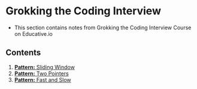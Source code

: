 # Grokking the Coding Interview

- This section contains notes from Grokking the Coding Interview Course on Educative.io

## Contents

1. [**Pattern:** Sliding Window](./Patterns/Sliding_Window/index.md)
2. [**Pattern:** Two Pointers](Patterns/Two_Pointers/index.md)
3. [**Pattern:** Fast and Slow](Patterns/Fast_and_Slow/notes.md)